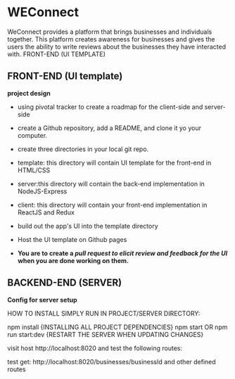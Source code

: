 # WEConnect #

WeConnect provides a platform that brings businesses and individuals together. This platform creates awareness for businesses and gives the users the ability to write reviews about the businesses they have interacted with.
FRONT-END (UI TEMPLATE)

## FRONT-END (UI template) ##
**project design**

  -  using pivotal tracker to create a roadmap for the client-side and server-side

  -  create a Github repository, add a README, and clone it yo your computer.

  -  create three directories in your local git repo.

  -  template: this directory will contain UI template for the front-end in HTML/CSS

  -  server:this directory will contain the back-end implementation in NodeJS-Express

  -  client: this directory will contain your front-end implementation in ReactJS and Redux

  -  build out the app's UI into the template directory

  -  Host the UI template on Github pages

  -  **You are to create a _pull request to elicit review and feedback for the UI_ when you are done working on them.**

## BACKEND-END (SERVER) ##

**Config for server setup**

HOW TO INSTALL SIMPLY RUN IN PROJECT/SERVER DIRECTORY:

npm install {INSTALLING ALL PROJECT DEPENDENCIES} npm start OR npm run start:dev {RESTART THE SERVER WHEN UPDATING CHANGES}

visit host http://localhost:8020 and test the following routes:

test get: http://localhost:8020/businesses/businessId and other defined routes
